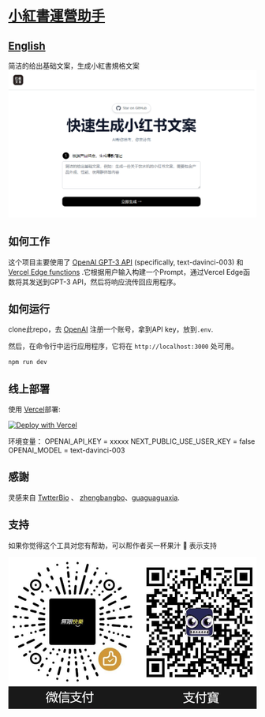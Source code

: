 # [小紅書運營助手](https://xhsai.yobb.top/)
## [English](README.md)

简洁的给出基础文案，生成小紅書規格文案
[![Little Red Book Paperwork](./public/screenshot.jpg)](https://xhsai.yobb.top/zh)



## 如何工作

这个项目主要使用了 [OpenAI GPT-3 API](https://openai.com/api/) (specifically, text-davinci-003) 和 [Vercel Edge functions](https://vercel.com/features/edge-functions) .它根据用户输入构建一个Prompt，通过Vercel Edge函数将其发送到GPT-3 API，然后将响应流传回应用程序。

## 如何运行

clone此repo，去 [OpenAI](https://beta.openai.com/account/api-keys) 注册一个账号，拿到API key，放到`.env`.

然后，在命令行中运行应用程序，它将在 `http://localhost:3000` 处可用。

```bash
npm run dev
```

## 线上部署

使用 [Vercel](https://vercel.com?utm_source=github&utm_medium=readme&utm_campaign=vercel-examples)部署:

[![Deploy with Vercel](https://vercel.com/button)](https://vercel.com/new/clone?repository-url=https://vercel.com/new/clone?repository-url=https://github.com/JeremyTsangchina/xhs&env=OPENAI_API_KEY,NEXT_PUBLIC_USE_USER_KEY,OPENAI_MODEL&project-name=weekly_report&repo-name=weekly_report)

环境变量：
OPENAI_API_KEY = xxxxx
NEXT_PUBLIC_USE_USER_KEY = false
OPENAI_MODEL = text-davinci-003

<!-- https://www.seotraininglondon.org/gpt3-business-email-generator/ -->
<!-- [![Little Red Book Paperwork](./public/screenshot.jpg)](https://xhsai.yobb.top/zh) -->

## 感謝

灵感来自 [TwtterBio](https://github.com/Nutlope/twitterbio) 、 [zhengbangbo](https://github.com/zhengbangbo/chat-simplifier)、[guaguaguaxia](https://github.com/guaguaguaxia/weekly_report). 


## 支持

如果你觉得这个工具对您有帮助，可以帮作者买一杯果汁 🍹 表示支持

[![Little Red Book Paperwork](./public/QR1.png)](https://xhsai.yobb.top/zh)
